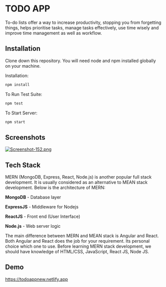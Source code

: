 
# TODO APP

To-do lists offer a way to increase productivity, stopping you from forgetting things, helps prioritise tasks, manage tasks effectively, use time wisely and improve time management as well as workflow.


## Installation

Clone down this repository. You will need node and npm installed globally on your machine.

Installation:
```bash
npm install
```
To Run Test Suite:
```bash
npm test
```
To Start Server:
```bash
npm start
```
    
## Screenshots

[![Screenshot-152.png](https://i.postimg.cc/WzgD8gzw/Screenshot-152.png)](https://postimg.cc/WqpbbDMd)


## Tech Stack


MERN (MongoDB, Express, React, Node.js) is another popular full stack
development. It is usually considered as an alternative to MEAN stack
development. Below is the architecture of MERN:

**MongoDB** - Database layer

**ExpressJS** - Middleware for Nodejs

**ReactJS** - Front end (User Interface)

**Node.js** - Web server logic

The main difference between MERN and MEAN stack is Angular and
React. Both Angular and React does the job for your requirement. Its
personal choice which one to use. Before learning MERN stack
development, we should have knowledge of HTML/CSS, JavaScript,
React JS, Node JS.


## Demo


https://todoappnew.netlify.app
